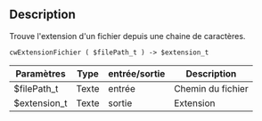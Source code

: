 ## Description
Trouve l'extension d'un fichier depuis une chaine de caractères.

```4d
cwExtensionFichier ( $filePath_t ) -> $extension_t
```

| Paramètres   | Type  | entrée/sortie | Description |
| ------------ | ----- | ------------- | ----------- |
| $filePath_t  | Texte | entrée        | Chemin du fichier |
| $extension_t | Texte | sortie        | Extension |
